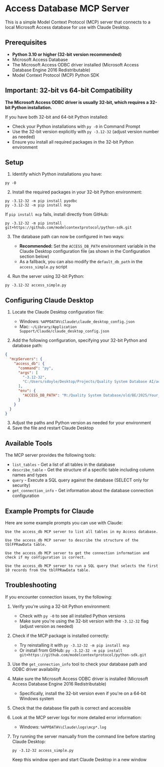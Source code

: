 # Access Database MCP Server

This is a simple Model Context Protocol (MCP) server that connects to a local Microsoft Access database for use with Claude Desktop.

## Prerequisites

- **Python 3.10 or higher (32-bit version recommended)**
- Microsoft Access Database
- The Microsoft Access ODBC driver installed (Microsoft Access Database Engine 2016 Redistributable)
- Model Context Protocol (MCP) Python SDK

## Important: 32-bit vs 64-bit Compatibility

**The Microsoft Access ODBC driver is usually 32-bit, which requires a 32-bit Python installation.** 

If you have both 32-bit and 64-bit Python installed:
- Check your Python installations with `py -0` in Command Prompt
- Use the 32-bit version explicitly with `py -3.12-32` (adjust version number as needed)
- Ensure you install all required packages in the 32-bit Python environment

## Setup

1. Identify which Python installations you have:
```
py -0
```

2. Install the required packages in your 32-bit Python environment:
```
py -3.12-32 -m pip install pyodbc
py -3.12-32 -m pip install mcp
```

   If `pip install mcp` fails, install directly from GitHub:
```
py -3.12-32 -m pip install git+https://github.com/modelcontextprotocol/python-sdk.git
```

3. The database path can now be configured in two ways:
   - **Recommended:** Set the `ACCESS_DB_PATH` environment variable in the Claude Desktop configuration file (as shown in the Configuration section below)
   - As a fallback, you can also modify the `default_db_path` in the `access_simple.py` script

4. Run the server using 32-bit Python:
```
py -3.12-32 access_simple.py
```

## Configuring Claude Desktop

1. Locate the Claude Desktop configuration file:
   - Windows: `%APPDATA%\Claude\claude_desktop_config.json`
   - Mac: `~/Library/Application Support/Claude/claude_desktop_config.json`

2. Add the following configuration, specifying your 32-bit Python and database path:
```json
{
  "mcpServers": {
    "access_db": {
      "command": "py",
      "args": [
        "-3.12-32",
        "C:/Users/sdoyle/Desktop/Projects/Quality System Database AI/access_simple.py"
      ],
      "env": {
        "ACCESS_DB_PATH": "M:/Quality System Database/old/BE/2025/Your_Database_File.mdb"
      }
    }
  }
}
```

3. Adjust the paths and Python version as needed for your environment
4. Save the file and restart Claude Desktop

## Available Tools

The MCP server provides the following tools:

- `list_tables` - Get a list of all tables in the database
- `describe_table` - Get the structure of a specific table including column names and types
- `query` - Execute a SQL query against the database (SELECT only for security)
- `get_connection_info` - Get information about the database connection configuration

## Example Prompts for Claude

Here are some example prompts you can use with Claude:

```
Use the access_db MCP server to list all tables in my Access database.

Use the access_db MCP server to describe the structure of the tblFPRawData table.

Use the access_db MCP server to get the connection information and check if my configuration is correct.

Use the access_db MCP server to run a SQL query that selects the first 10 records from the tblFPRawData table.
```

## Troubleshooting

If you encounter connection issues, try the following:

1. Verify you're using a 32-bit Python environment:
   - Check with `py -0` to see all installed Python versions
   - Make sure you're using the 32-bit version with the `-3.12-32` flag (adjust version as needed)

2. Check if the MCP package is installed correctly:
   - Try reinstalling it with `py -3.12-32 -m pip install mcp`
   - Or install from GitHub: `py -3.12-32 -m pip install git+https://github.com/modelcontextprotocol/python-sdk.git`

3. Use the `get_connection_info` tool to check your database path and ODBC driver availability

4. Make sure the Microsoft Access ODBC driver is installed (Microsoft Access Database Engine 2016 Redistributable)
   - Specifically, install the 32-bit version even if you're on a 64-bit Windows system

5. Check that the database file path is correct and accessible

6. Look at the MCP server logs for more detailed error information:
   - Windows: `%APPDATA%\Claude\logs\mcp*.log`

7. Try running the server manually from the command line before starting Claude Desktop:
   ```
   py -3.12-32 access_simple.py
   ```
   Keep this window open and start Claude Desktop in a new window